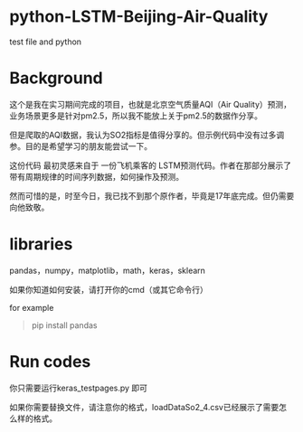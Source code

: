# python-LSTM-Beijing-Air-Quality
test file and python


Background
=====

这个是我在实习期间完成的项目，也就是北京空气质量AQI（Air Quality）预测，业务场景更多是针对pm2.5，所以我不能放上关于pm2.5的数据作分享。

但是爬取的AQI数据，我认为SO2指标是值得分享的。但示例代码中没有过多调参。目的是希望学习的朋友能尝试一下。

这份代码 最初灵感来自于 一份飞机乘客的 LSTM预测代码。作者在那部分展示了带有周期规律的时间序列数据，如何操作及预测。

然而可惜的是，时至今日，我已找不到那个原作者，毕竟是17年底完成。但仍需要向他致敬。


libraries
=====
 
pandas，numpy，matplotlib，math，keras，sklearn

如果你知道如何安装，请打开你的cmd（或其它命令行）

for example

>pip install pandas

Run codes
=====

你只需要运行keras_testpages.py 即可

如果你需要替换文件，请注意你的格式，loadDataSo2_4.csv已经展示了需要怎么样的格式。

